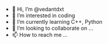 - 👋 Hi, I’m @vedantdxt
- 👀 I’m interested in coding
- 🌱 I’m currently learning C++, Python
- 💞️ I’m looking to collaborate on ...
- 📫 How to reach me ...

<!---
vedantdxt/vedantdxt is a ✨ special ✨ repository because its `README.md` (this file) appears on your GitHub profile.
You can click the Preview link to take a look at your changes.
--->
